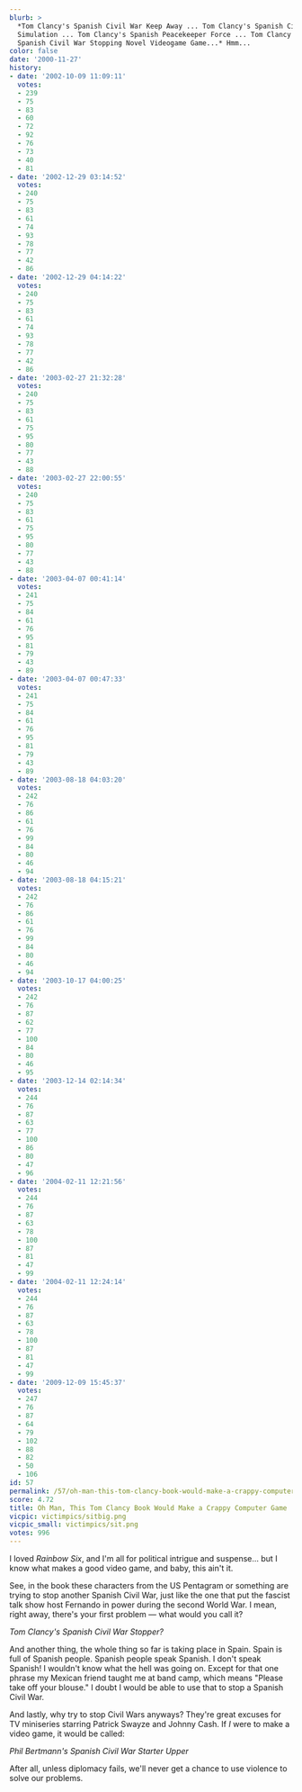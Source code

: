 ```yaml
---
blurb: >
  *Tom Clancy's Spanish Civil War Keep Away ... Tom Clancy's Spanish Civil War Foiler
  Simulation ... Tom Clancy's Spanish Peacekeeper Force ... Tom Clancy's Tom Clancy
  Spanish Civil War Stopping Novel Videogame Game...* Hmm...
color: false
date: '2000-11-27'
history:
- date: '2002-10-09 11:09:11'
  votes:
  - 239
  - 75
  - 83
  - 60
  - 72
  - 92
  - 76
  - 73
  - 40
  - 81
- date: '2002-12-29 03:14:52'
  votes:
  - 240
  - 75
  - 83
  - 61
  - 74
  - 93
  - 78
  - 77
  - 42
  - 86
- date: '2002-12-29 04:14:22'
  votes:
  - 240
  - 75
  - 83
  - 61
  - 74
  - 93
  - 78
  - 77
  - 42
  - 86
- date: '2003-02-27 21:32:28'
  votes:
  - 240
  - 75
  - 83
  - 61
  - 75
  - 95
  - 80
  - 77
  - 43
  - 88
- date: '2003-02-27 22:00:55'
  votes:
  - 240
  - 75
  - 83
  - 61
  - 75
  - 95
  - 80
  - 77
  - 43
  - 88
- date: '2003-04-07 00:41:14'
  votes:
  - 241
  - 75
  - 84
  - 61
  - 76
  - 95
  - 81
  - 79
  - 43
  - 89
- date: '2003-04-07 00:47:33'
  votes:
  - 241
  - 75
  - 84
  - 61
  - 76
  - 95
  - 81
  - 79
  - 43
  - 89
- date: '2003-08-18 04:03:20'
  votes:
  - 242
  - 76
  - 86
  - 61
  - 76
  - 99
  - 84
  - 80
  - 46
  - 94
- date: '2003-08-18 04:15:21'
  votes:
  - 242
  - 76
  - 86
  - 61
  - 76
  - 99
  - 84
  - 80
  - 46
  - 94
- date: '2003-10-17 04:00:25'
  votes:
  - 242
  - 76
  - 87
  - 62
  - 77
  - 100
  - 84
  - 80
  - 46
  - 95
- date: '2003-12-14 02:14:34'
  votes:
  - 244
  - 76
  - 87
  - 63
  - 77
  - 100
  - 86
  - 80
  - 47
  - 96
- date: '2004-02-11 12:21:56'
  votes:
  - 244
  - 76
  - 87
  - 63
  - 78
  - 100
  - 87
  - 81
  - 47
  - 99
- date: '2004-02-11 12:24:14'
  votes:
  - 244
  - 76
  - 87
  - 63
  - 78
  - 100
  - 87
  - 81
  - 47
  - 99
- date: '2009-12-09 15:45:37'
  votes:
  - 247
  - 76
  - 87
  - 64
  - 79
  - 102
  - 88
  - 82
  - 50
  - 106
id: 57
permalink: /57/oh-man-this-tom-clancy-book-would-make-a-crappy-computer-game/
score: 4.72
title: Oh Man, This Tom Clancy Book Would Make a Crappy Computer Game
vicpic: victimpics/sitbig.png
vicpic_small: victimpics/sit.png
votes: 996
---
```


I loved *Rainbow Six*, and I'm all for political intrigue and
suspense... but I know what makes a good video game, and baby, this
ain't it.

See, in the book these characters from the US Pentagram or something are
trying to stop another Spanish Civil War, just like the one that put the
fascist talk show host Fernando in power during the second World War. I
mean, right away, there's your first problem — what would you call it?

*Tom Clancy's Spanish Civil War Stopper?*

And another thing, the whole thing so far is taking place in Spain.
Spain is full of Spanish people. Spanish people speak Spanish. I don't
speak Spanish! I wouldn't know what the hell was going on. Except for
that one phrase my Mexican friend taught me at band camp, which means
"Please take off your blouse." I doubt I would be able to use that to
stop a Spanish Civil War.

And lastly, why try to stop Civil Wars anyways? They're great excuses
for TV miniseries starring Patrick Swayze and Johnny Cash. If *I* were
to make a video game, it would be called:

*Phil Bertmann's Spanish Civil War Starter Upper*

After all, unless diplomacy fails, we'll never get a chance to use
violence to solve our problems.